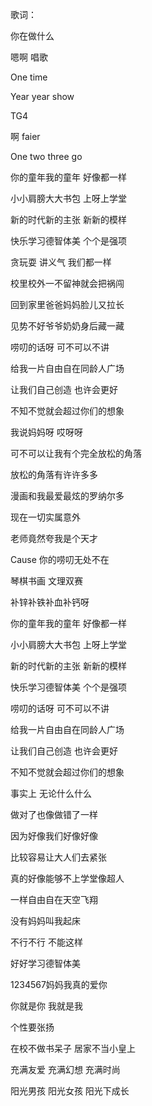 歌词：

你在做什么

嗯啊 唱歌

One time

Year year show

TG4

啊 faier

One two three go

你的童年我的童年 好像都一样

小小肩膀大大书包 上呀上学堂

新的时代新的主张 新新的模样

快乐学习德智体美 个个是强项

贪玩耍 讲义气 我们都一样

校里校外一不留神就会把祸闯

回到家里爸爸妈妈脸儿又拉长

见势不好爷爷奶奶身后藏一藏

唠叨的话呀 可不可以不讲

给我一片自由自在同龄人广场

让我们自己创造 也许会更好

不知不觉就会超过你们的想象

我说妈妈呀 哎呀呀

可不可以让我有个完全放松的角落

放松的角落有许许多多

漫画和我最爱最炫的罗纳尔多

现在一切实属意外

老师竟然夸我是个天才

Cause 你的唠叨无处不在

琴棋书画 文理双赛

补锌补铁补血补钙呀

你的童年我的童年 好像都一样

小小肩膀大大书包 上呀上学堂

新的时代新的主张 新新的模样

快乐学习德智体美 个个是强项

唠叨的话呀 可不可以不讲

给我一片自由自在同龄人广场

让我们自己创造 也许会更好

不知不觉就会超过你们的想象

事实上 无论什么什么

做对了也像做错了一样

因为好像我们好像好像

比较容易让大人们去紧张

真的好像能够不上学堂像超人

一样自由自在天空飞翔

没有妈妈叫我起床

不行不行 不能这样

好好学习德智体美

1234567妈妈我真的爱你

你就是你 我就是我

个性要张扬

在校不做书呆子 居家不当小皇上

充满友爱 充满幻想 充满时尚

阳光男孩 阳光女孩 阳光下成长
